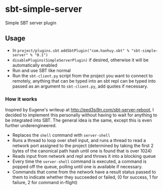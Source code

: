 # sbt-simple-server

Simple SBT server plugin

## Usage

* In `project/plugins.sbt`
`addSbtPlugin("com.hanhuy.sbt" % "sbt-simple-server" % "0.1")`
* `disablePlugins(SimpleServerPlugin)` if desired, otherwise it will be automatically enabled
* Run and use SBT like normal
* Run the `sbt-client.py` script from the project you want to connect to remotely, anything that can be typed into an sbt
  repl can be typed into passed as an argument to `sbt-client.py`, add quotes if necessary.

### How it works

Inspired by Eugene's writeup at http://eed3si9n.com/sbt-server-reboot, I decided to implement this personally without
having to wait for anything to be integrated into SBT. The general idea is the same, except this is even further underengineered.

* Replaces the `shell` command with `server-shell`
* Runs a thread to loop over shell input, and runs a thread to read a network port assigned to the project (determined by
  taking the first 2 bytes of the canonical path hash until one is found that is over 1024)
* Reads input from network and repl and throws it into a blocking queue
* Every time the `server-shell` command is executed, a command is popped off the queue, polling until one is available
  if necessary.
* Commands that come from the network have a result status passed to them to indicate whether they succeeded or failed,
  (0 for success, 1 for failure, 2 for command in-flight)

